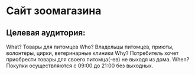 # Сайт зоомагазина
## Целевая аудитория:
What? Товары для питомцев
Who? Владельцы питомцев, приюты, волонтеры, цирки, ветеринарные клиники
Why? Потребитель хочет приобрести товары для своего питомца(-ев) не выходя из дома.
When? Покупки осуществляются с 09:00 до 21:00 без выходных.
